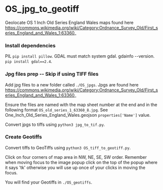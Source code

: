 # OS_jpg_to_geotiff

Geolocate OS 1 Inch Old Series England Wales maps found here https://commons.wikimedia.org/wiki/Category:Ordnance_Survey_Old/First_series_England_and_Wales_1:63360_

### Install dependencies  
PIL `pip install pillow`.
GDAL must match system gdal.
gdainfo --version.
`pip install gdal==2.4`.

### Jpg files prep -- Skip if using TIFF files
Add jpg files to a new folder called `./OS_jpgs`. Jpgs are found here https://commons.wikimedia.org/wiki/Category:Ordnance_Survey_Old/First_series_England_and_Wales_1:63360_

Ensure the files are named with the map sheet number at the end and in the following format `OS_old_series_1_63360_8.jpg`. See One_Inch_Old_Series_England_Wales.geojson `properties['Name']` value.

Convert jpgs to tiffs using `python3 jpg_to_tif.py`.

### Create Geotiffs
Convert tiffs to GeoTiffs using `python3 OS_tiff_to_geotiff.py`.

Click on four corners of map area in NW, NE, SE, SW order.
Remember when moving focus to the image popup click on the top of the popup where it says 'tk' otherwise you will use up once of your clicks in moving the focus.

You will find your Geotiffs in `./OS_geotiffs`.
